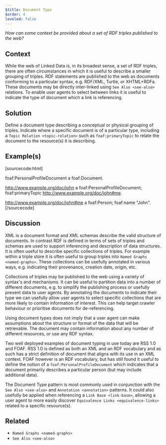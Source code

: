 ```yaml
---
$title: Document Type
$order: 4
leveled: false
---
```


*How can some context be provided about a set of RDF triples published to the web?*

## Context

While the web of Linked Data is, in its broadest sense, a set of RDF triples, there are often circumstances in which it is useful to describe a smaller grouping of triples. RDF statements are published to the web as documents conforming to a particular syntax, e.g. RDF/XML, Turtle, or XHTML+RDFa. These documents may be directly inter-linked using `See Also <see-also>` relations. To enable user agents to select between links it is useful to indicate the type of document which a link is referencing.

## Solution

Define a document type describing a conceptual or physical grouping of triples. Indicate where a specific document is of a particular type, including a `Topic Relation <topic-relation>` such as ``foaf:primaryTopic`` to relate the document to the resource(s) it is describing.

## Example(s)

[sourcecode:html]
   <!-- document type -->
   foaf:PersonalProfileDocument a foaf:Document.

   <!-- specific instance of document, with indication of its topic -->
   <http://www.example.org/doc/john> a foaf:PersonalProfileDocument;
      foaf:primaryTopic <http://www.example.org/doc/john#me>.

   <http://www.example.org/doc/john#me> a foaf:Person;
      foaf:name "John".
[/sourcecode]

## Discussion

XML is a document format and XML schemas describe the valid structure of documents. In contrast RDF is defined in terms of sets of triples and schemas are used to support inferencing and description of data structures. It is often useful to describe specific collections of triples. For example within a triple store it is often useful to group triples into `Named Graphs <named-graphs>`. These collections can be usefully annotated in various ways, e.g. indicating their provenance, creation date, origin, etc.

Collections of triples may be published to the web using a variety of syntax's and mechanisms. It can be useful to partition data into a number of different documents, e.g. to simplify the publishing process or usefully present data to user agents. By annotating the documents to indicate their type we can usefully allow user agents to select specific collections that are more likely to contain information of interest. This can help target crawler behaviour or prioritise documents for de-referencing.

Using document types does not imply that a user agent can make assumptions about the structure or format of the data that will be retrievable. The document may contain information about any number of different resources, or use any RDF syntax.

Two well deployed examples of document typing in use today are RSS 1.0 and FOAF. RSS 1.0 is defined as both an XML and an RDF vocabulary and as such has a strict definition of document that aligns with its use in an XML context. FOAF however is an RDF vocabulary, but has still found it useful to define the notion of a ``foaf:PersonalProfileDocument`` which indicates that a document primarily describes a particular person (but may include additional data).

The Document Type pattern is most commonly used in conjunction with the `See Also <see-also>` and `Annotation <annotation>` patterns. It could also usefully be applied when referencing a `Link Base <link-base>`, allowing a user agent to more easily discover `Equivalence Links <equivalence-links>` related to a specific resource(s).

## Related

- `Named Graphs <named-graphs>`
- `See Also <see-also>`
